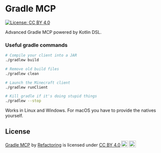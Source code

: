 # Gradle MCP

[![License: CC BY 4.0](https://img.shields.io/badge/License-CC%20BY%204.0-lightgrey.svg)](http://creativecommons.org/licenses/by/4.0/)

Advanced Gradle MCP powered by Kotlin DSL.

### Useful gradle commands

```sh
# Compile your client into a JAR
./gradlew build

# Remove old build files
./gradlew clean

# Launch the Minecraft client
./gradlew runClient

# Kill gradle if it's doing stupid things
./gradlew --stop
```

Works in Linux and Windows. For macOS you have to provide the natives yourself.

## License

<p xmlns:cc="http://creativecommons.org/ns#" xmlns:dct="http://purl.org/dc/terms/"><a property="dct:title" rel="cc:attributionURL" href="https://github.com/refactorinqq/GradleMCP">Gradle MCP</a> by <a rel="cc:attributionURL dct:creator" property="cc:attributionName" href="https://github.com/refactorinqq/">Refactoring</a> is licensed under <a href="http://creativecommons.org/licenses/by/4.0/?ref=chooser-v1" target="_blank" rel="license noopener noreferrer" style="display:inline-block;">CC BY 4.0<img style="height:22px!important;margin-left:3px;vertical-align:text-bottom;" src="https://mirrors.creativecommons.org/presskit/icons/cc.svg?ref=chooser-v1"><img style="height:22px!important;margin-left:3px;vertical-align:text-bottom;" src="https://mirrors.creativecommons.org/presskit/icons/by.svg?ref=chooser-v1"></a></p>